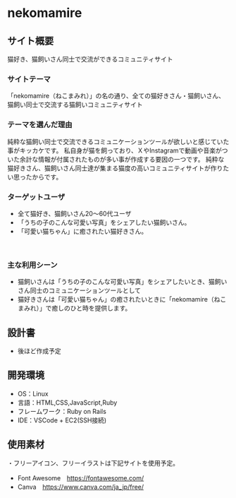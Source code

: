 # nekomamire

## サイト概要
猫好き、猫飼いさん同士で交流ができるコミュニティサイト

### サイトテーマ
「nekomamire（ねこまみれ）」の名の通り、全ての猫好きさん・猫飼いさん、猫飼い同士で交流する猫飼いコミュニティサイト
​

### テーマを選んだ理由
純粋な猫飼い同士で交流できるコミュニケーションツールが欲しいと感じていた事がキッカケです。
私自身が猫を飼っており、ＸやInstagramで動画や音楽がついた余計な情報が付属されたものが多い事が作成する要因の一つです。
純粋な猫好きさん、猫飼いさん同士達が集まる猫度の高いコミュニティサイトが作りたい思ったからです。


### ターゲットユーザ
- 全て猫好き、猫飼いさん20～60代ユーザ
- 「うちの子のこんな可愛い写真」をシェアしたい猫飼いさん。
- 「可愛い猫ちゃん」に癒されたい猫好きさん。

​
### 主な利用シーン
- 猫飼いさんは「うちの子のこんな可愛い写真」をシェアしたいとき、猫飼いさん同士のコミュニケーションツールとして
- 猫好きさんは「可愛い猫ちゃん」の癒されたいときに「nekomamire（ねこまみれ）」で癒しのひと時を提供します。


## 設計書
- 後ほど作成予定
​
## 開発環境
- OS：Linux
- 言語：HTML,CSS,JavaScript,Ruby
- フレームワーク：Ruby on Rails
- IDE：VSCode + EC2(SSH接続)


## 使用素材
・フリーアイコン、フリーイラストは下記サイトを使用予定。
- Font Awesome　https://fontawesome.com/
- Canva　https://www.canva.com/ja_jp/free/
